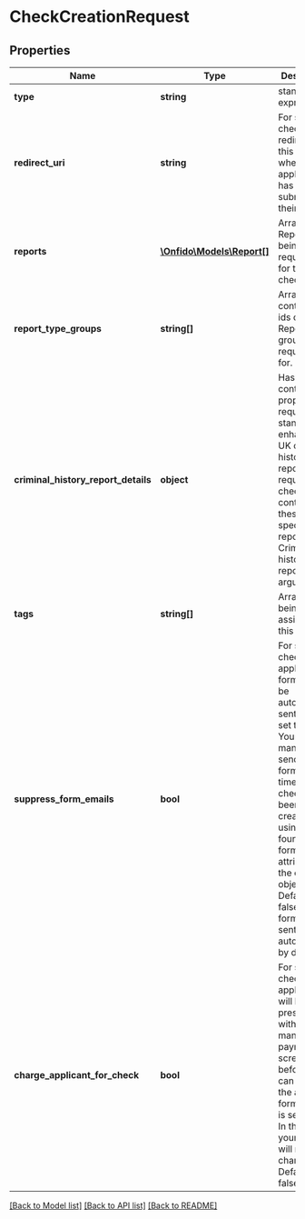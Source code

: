 # CheckCreationRequest

## Properties
Name | Type | Description | Notes
------------ | ------------- | ------------- | -------------
**type** | **string** | standard or express | 
**redirect_uri** | **string** | For standard checks, redirect to this URI when the applicant has submitted their data. | [optional] 
**reports** | [**\Onfido\Models\Report[]**](Report.md) | Array of Reports being requested for this check. | [optional] 
**report_type_groups** | **string[]** | Array containing ids of the Report type groups being requested for. | [optional] 
**criminal_history_report_details** | **object** | Hash containing properties required for standard or enhanced UK criminal history reports. Only required for checks containing these specific reports. See Criminal history report details arguments. | [optional] 
**tags** | **string[]** | Array of tags being assigned to this check. | [optional] 
**suppress_form_emails** | **bool** | For standard checks, applicant form will not be automatically sent if this is set to true. You can manually send the form at any time after the check has been created, using the link found in the form_uri attribute of the check object. Defaults to false (i.e., form will be sent automatically by default). | [optional] 
**charge_applicant_for_check** | **bool** | For standard checks, applicants will be presented with a mandatory payment screen before they can submit the applicant form, if this is set to true. In this case, your account will not be charged. Defaults to false. | [optional] 

[[Back to Model list]](../README.md#documentation-for-models) [[Back to API list]](../README.md#documentation-for-api-endpoints) [[Back to README]](../README.md)


